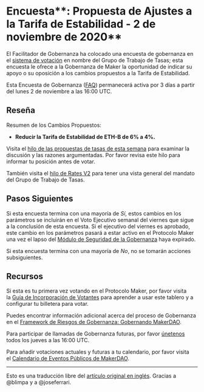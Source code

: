 # Encuesta**: Propuesta de Ajustes a la Tarifa de Estabilidad - 2 de noviembre de 2020**

El Facilitador de Gobernanza ha colocado una encuesta de gobernanza en el [sistema de votación](https://vote.makerdao.com/polling) en nombre del Grupo de Trabajo de Tasas; esta encuesta le ofrece a la Gobernanza de Maker la oportunidad de indicar su apoyo o su oposición a los cambios propuestos a la Tarifa de Estabilidad.

Esta Encuesta de Gobernanza ([FAQ](https://community-development.makerdao.com/makerdao-mcd-faqs/faqs#governance)) permanecerá activa por 3 días a partir del lunes 2 de noviembre a las 16:00 UTC.

## **Reseña**

Resumen de los Cambios Propuestos:

- **Reducir la Tarifa de Estabilidad de ETH-B de 6% a 4%.**

Visita el [hilo de las propuestas de tasas de esta semana](https://forum.makerdao.com/t/rates-changes-proposal-26-oct-2020/4877) para examinar la discusión y las razones argumentadas. Por favor revisa este hilo para informar tu posición antes de votar.

También visita el [hilo de Rates V2](https://forum.makerdao.com/t/signal-request-rates-v2/4481) para tener una vista general del mandato del Grupo de Trabajo de Tasas.

## Pasos Siguientes

Si esta encuesta termina con una mayoría de *Sí*, estos cambios en los parámetros se incluirán en el Voto Ejecutivo semanal del viernes que sigue a la conclusión de esta encuesta. Si el ejecutivo del viernes es aprobado, este cambio en los parámetros pasará a estar activo en el Protocolo Maker una vez el lapso del [Módulo de Seguridad de la Gobernanza](https://forum.makerdao.com/tag/govsec-module) haya expirado.

Si esta encuesta termina con una mayoría de *No*, no se tomarán acciones subsiguientes.

## **Recursos**

Si esta es tu primera vez votando en el Protocolo Maker, por favor visita la [Guía de Incorporación de Votantes](https://community-development.makerdao.com/onboarding/voter-onboarding) para aprender a usar este tablero y a configurar tu billetera para votar.

Puedes encontrar información adicional acerca del proceso de Gobernanza en el [Framework de Riesgos de Gobernanza: Gobernando MakerDAO](https://community-development.makerdao.com/governance/governance-risk-framework).

Para participar de llamadas de Gobernanza futuras, por favor [únetenos](https://community-development.makerdao.com/governance/governance-and-risk-meetings) todos los jueves a las 16:00 UTC.

Para añadir votaciones actuales y futuras a tu calendario, por favor visita el [Calendario de Eventos Públicos de MakerDAO](https://calendar.google.com/calendar/embed?src=makerdao.com_3efhm2ghipksegl009ktniomdk%40group.calendar.google.com&ctz=America%2FLos_Angeles).

---

Esto es una traducción libre del [artículo original en inglés](https://github.com/makerdao/community/blob/master/governance/polls/Rates%20-%20Stability%20Fee%20Adjustment%20-%20November%202,%202020.md). Gracias a @blimpa y a @joseferrari.